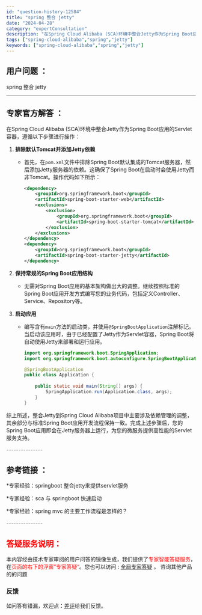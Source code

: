 ```yaml
---
id: "question-history-12584"
title: "spring 整合 jetty"
date: "2024-04-28"
category: "expertConsultation"
description: "在Spring Cloud Alibaba (SCA)环境中整合Jetty作为Spring Boot应用的Servlet容器，遵循以下步骤进行操作：1. **排除默认Tomcat并添加Jetty依赖**   - 首先，在`pom.xml`文件中排除Spring Boot默认集成的Tomcat服务器，"
tags: ["spring-cloud-alibaba","spring","jetty"]
keywords: ["spring-cloud-alibaba","spring","jetty"]
---
```


## 用户问题 ： 
 spring 整合 jetty  

---------------
## 专家官方解答 ：

在Spring Cloud Alibaba (SCA)环境中整合Jetty作为Spring Boot应用的Servlet容器，遵循以下步骤进行操作：

1. **排除默认Tomcat并添加Jetty依赖**
   - 首先，在`pom.xml`文件中排除Spring Boot默认集成的Tomcat服务器，然后添加Jetty服务器的依赖。这确保了Spring Boot在启动时会使用Jetty而非Tomcat。操作代码如下所示：
     ```xml
     <dependency>
         <groupId>org.springframework.boot</groupId>
         <artifactId>spring-boot-starter-web</artifactId>
         <exclusions>
             <exclusion>
                 <groupId>org.springframework.boot</groupId>
                 <artifactId>spring-boot-starter-tomcat</artifactId>
             </exclusion>
         </exclusions>
     </dependency>
     <dependency>
         <groupId>org.springframework.boot</groupId>
         <artifactId>spring-boot-starter-jetty</artifactId>
     </dependency>
     ```

2. **保持常规的Spring Boot应用结构**
   - 无需对Spring Boot应用的基本架构做出大的调整。继续按照标准的Spring Boot应用开发方式编写您的业务代码，包括定义Controller、Service、Repository等。

3. **启动应用**
   - 编写含有`main`方法的启动类，并使用`@SpringBootApplication`注解标记。当启动该应用时，由于已经配置了Jetty作为Servlet容器，Spring Boot将自动使用Jetty来部署和运行应用。
     ```java
     import org.springframework.boot.SpringApplication;
     import org.springframework.boot.autoconfigure.SpringBootApplication;
     
     @SpringBootApplication
     public class Application {
         
         public static void main(String[] args) {
             SpringApplication.run(Application.class, args);
         }
     }
     ```

综上所述，整合Jetty到Spring Cloud Alibaba项目中主要涉及依赖管理的调整，其余部分与标准Spring Boot应用开发流程保持一致。完成上述步骤后，您的Spring Boot应用即会在Jetty服务器上运行，为您的微服务提供高性能的Servlet服务支持。


<font color="#949494">---------------</font> 


## 参考链接 ：

*专家经验：springboot 整合jetty来提供servlet服务 
 
 *专家经验：sca 与 springboot 快速启动 
 
 *专家经验：spring mvc 的主要工作流程是怎样的？ 


 <font color="#949494">---------------</font> 
 


## <font color="#FF0000">答疑服务说明：</font> 

本内容经由技术专家审阅的用户问答的镜像生成，我们提供了<font color="#FF0000">专家智能答疑服务</font>，在<font color="#FF0000">页面的右下的浮窗”专家答疑“</font>。您也可以访问 : [全局专家答疑](https://answer.opensource.alibaba.com/docs/intro) 。 咨询其他产品的的问题

### 反馈
如问答有错漏，欢迎点：[差评](https://ai.nacos.io/user/feedbackByEnhancerGradePOJOID?enhancerGradePOJOId=12677)给我们反馈。
